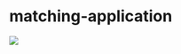 # matching-application

![](https://user-images.githubusercontent.com/32453774/110255692-4803df00-7f95-11eb-9944-f7abeb70089a.jpg)
